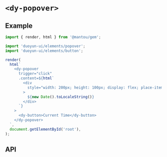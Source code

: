 # `<dy-popover>`

## Example

<gbp-sandpack dependencies="@mantou/gem, duoyun-ui">

```ts
import { render, html } from '@mantou/gem';

import 'duoyun-ui/elements/popover';
import 'duoyun-ui/elements/button';

render(
  html`
    <dy-popover
      trigger="click"
      .content=${html`
        <div
          style="width: 200px; height: 100px; display: flex; place-items: center; place-content: center;"
        >
          ${new Date().toLocaleString()}
        </div>
      `}
    >
      <dy-button>Current Time</dy-button>
    </dy-popover>
  `,
  document.getElementById('root'),
);
```

</gbp-sandpack>

## API

<gbp-api name="dy-popover" src="/src/elements/popover.ts"></gbp-api>
